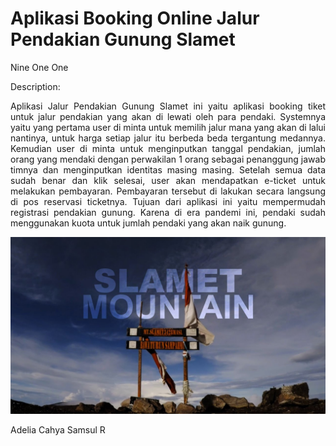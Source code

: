 # Aplikasi Booking Online Jalur Pendakian Gunung Slamet
Nine One One

Description:
<p align=justify>Aplikasi Jalur Pendakian Gunung Slamet ini yaitu aplikasi booking tiket untuk jalur pendakian yang akan di lewati oleh para pendaki. Systemnya yaitu yang pertama user di minta untuk memilih jalur mana yang akan di lalui nantinya, untuk harga setiap jalur itu berbeda beda tergantung medannya. Kemudian user di minta untuk menginputkan tanggal pendakian, jumlah orang yang mendaki dengan perwakilan 1 orang sebagai penanggung jawab timnya dan menginputkan identitas masing masing. Setelah semua data sudah benar dan klik selesai, user akan mendapatkan e-ticket untuk melakukan pembayaran. Pembayaran tersebut di lakukan secara langsung di pos reservasi ticketnya. Tujuan dari aplikasi ini yaitu mempermudah registrasi pendakian gunung. Karena di era pandemi ini, pendaki sudah menggunakan kuota untuk jumlah pendaki yang akan naik gunung.

![image](slametmountain.jpeg)

Adelia
Cahya
Samsul
R
